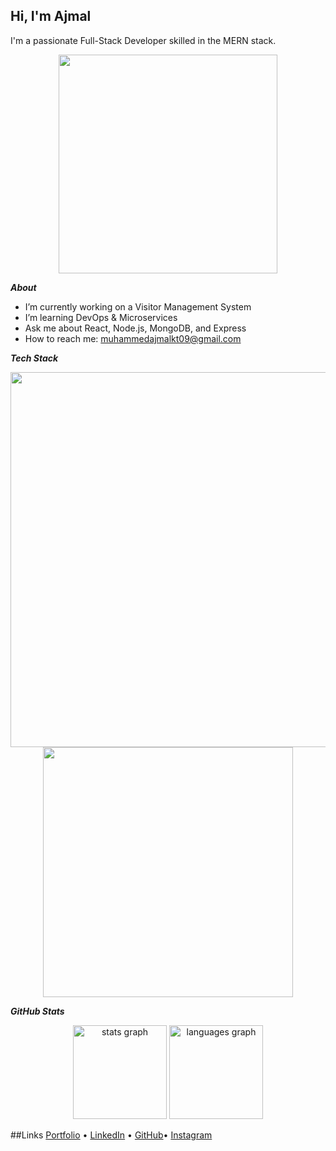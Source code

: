 
##  Hi, I'm Ajmal
I'm a passionate Full-Stack Developer skilled in the MERN stack.

<div align="center">
<a href="https://ajmalkt.netlify.app/" >
  <img src="https://camo.githubusercontent.com/069e3ef2850e722ccaef748bf8cdadafeed9fd4a9ee1436daebd7e820f4402a7/68747470733a2f2f666972656261736573746f726167652e676f6f676c65617069732e636f6d2f76302f622f666c6578692d636f64696e672e61707073706f742e636f6d2f6f2f64656d706769372d35323066386435662d363364342d343435332d383832322d6462633134396165323766382e6769663f616c743d6d6564696126746f6b656e3d39316330633762322d393363332d343032392d623031312d316138373033633537333064" width="350" />
</a>
</div>


**_About_**
-  I’m currently working on a Visitor Management System
-  I’m learning DevOps & Microservices
-  Ask me about React, Node.js, MongoDB, and Express
-  How to reach me: muhammedajmalkt09@gmail.com



**_Tech Stack_**

<p align="center">
  <a href="t" align="center">
      <img src="https://skillicons.dev/icons?i=html,css,js,ts,react,redux,next,tailwind,nodejs,express,mongodb,postgres"   width="600" />
      <img src="https://skillicons.dev/icons?i=prisma,docker,rabbitmq,git,github,figma,firebase,postman,angular" width="400" />
  </a>
</p>



**_GitHub Stats_**

<div align="center">
  <img src="https://github-readme-stats.vercel.app/api?username=muhammedajmalkt&hide_title=false&hide_rank=false&show_icons=true&include_all_commits=true&count_private=true&disable_animations=false&theme=dracula&locale=en&hide_border=false&order=1" height="150" alt="stats graph"  />
  <img src="https://github-readme-stats.vercel.app/api/top-langs?username=muhammedajmalkt&locale=en&hide_title=false&layout=compact&card_width=320&langs_count=5&theme=dracula&hide_border=false&order=2" height="150" alt="languages graph"  />
</div>

##Links
[Portfolio](https://ajmalkt.netlify.app/) • [LinkedIn](https://linkedin.com/in/ajmalkt) • [GitHub](https://github.com/ajmalkt)• [Instagram](https://www.instagram.com/_ajmal__kt/)
